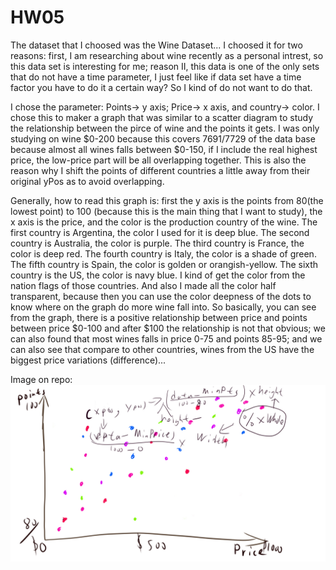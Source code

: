 # HW05
The dataset that I choosed was the Wine Dataset... I choosed it for two reasons: first, I am researching about wine recently as a personal intrest, so this data set is interesting for me; reason II, this data is one of the only sets that do not have a time parameter, I just feel like if data set have a time factor you have to do it a certain way? So I kind of do not want to do that.

I chose the parameter: Points-> y axis; Price-> x axis, and country-> color. I chose this to maker a graph that was similar to a scatter diagram to study the relationship between the pirce of wine and the points it gets. I was only studying on wine $0-200 because this covers 7691/7729 of the data base because almost all wines falls between $0-150, if I include the real highest price, the low-price part will be all overlapping together. This is also the reason why I shift the points of different countries a little away from their original yPos as to avoid overlapping.

Generally, how to read this graph is: first the y axis is the points from 80(the lowest point) to 100 (because this is the main thing that I want to study), the x axis is the price, and the color is the production country of the wine. The first country is Argentina, the color I used for it is deep blue. The second country is Australia, the color is purple. The third country is France, the color is deep red. The fourth country is Italy, the color is a shade of green. The fifth country is Spain, the color is golden or orangish-yellow. The sixth country is the US, the color is navy blue. I kind of get the color from the nation flags of those countries. And also I made all the color half transparent, because then you can use the color deepness of the dots to know where on the graph do more wine fall into. So basically, you can see from the graph, there is a positive relationship between price and points between price $0-100 and after $100 the relationship is not that obvious; we can also found that most wines falls in price 0-75 and points 85-95; and we can also see that compare to other countries, wines from the US have the biggest price variations (difference)...



Image on repo:  
![image description](./hw5Sketch.jpg)

